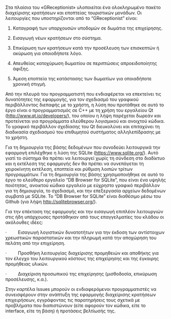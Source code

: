 Στα πλαίσια του «GReceptionist» υλοποιείται ένα ολοκληρωμένο πακέτο διαχείρισης
κρατήσεων και εποπτείας τουριστικών μονάδων. Οι λειτουργίες που υποστηρίζονται
από το “GReceptionist” είναι:

1.  Καταγραφή των υπαρχουσών υποδομών σε δωμάτια της επιχείρησης.

2.  Εισαγωγή νέων κρατήσεων στο σύστημα.

3.  Επικύρωση των κρατήσεων κατά την προσέλευση των επισκεπτών ή ακύρωση για
    οποιοδήποτε λόγο.

4.  Απευθείας κατοχύρωση δωματίου σε περιπτώσεις απροειδοποίητης άφιξης.

5.  Άμεση εποπτεία της κατάστασης των δωματίων για οποιαδήποτε χρονική στιγμή.

Από την πλευρά του προγραμματιστή που ενδιαφέρεται να επεκτείνει τις δυνατότητες
της εφαρμογής, για τον σχεδιασμό του γραφικού περιβάλλοντος διεπαφής με το
χρήστη, η λύση που προτάθηκε σε αυτό το έργο είναι ο προγραμματισμός σε C++ με
τη χρήση του εργαλείου Qt (<http://www.qt.io/developers/>), του οποίου η λήψη
παρέχεται δωρεάν και προτείνεται για προγράμματα ελεύθερου λογισμικού και
ανοιχτού κώδικα. Το γραφικό περιβάλλον σχεδίασης του Qt διευκολύνει και
επιταχύνει τη διαδικασία σχεδιασμού του επιθυμητού συστήματος αλληλεπίδρασης με
το χρήστη.

Για τη δημιουργία της βάσης δεδομένων που συνοδεύει λειτουργικά την εφαρμογή
επιλέχθηκε η λύση της SQLite (<https://www.sqlite.org/>). Αυτό γιατί το σύστημα
θα πρέπει να λειτουργεί χωρίς τη σύνδεση στο διαδίκτυο και η εκτέλεση της
εφαρμογής δεν θα πρέπει να συνεπάγεται τη χειροκίνητη εκτέλεση, εποπτεία και
ρύθμιση λοιπών τρίτων προγραμμάτων. Για τη δημιουργία της βάσης χρησιμοποιήθηκε
σε αυτό το έργο το ελεύθερο εργαλείο “DB Browser for SQLite”, που είναι ένα
υψηλής ποιότητας, ανοικτού κώδικα εργαλείο με εύχρηστο γραφικό περιβάλλον για τη
δημιουργία, το σχεδιασμό, και την επεξεργασία αρχείων δεδομένων συμβατά με
SQLite. Το “DB Browser for SQLite” είναι διαθέσιμο μέσω του Github (για λήψη
http://sqlitebrowser.org/).

Για την επέκταση της εφαρμογής και την εισαγωγή επιπλέον λειτουργιών στις ήδη
υπάρχουσες προτάθηκαν από τους επαγγελματίες του κλάδου οι ακόλουθες ιδέες:

·         Εισαγωγή λογιστικών δυνατοτήτων για την έκδοση των αντίστοιχων
χρεωστικών παραστατικών και την πληρωμή κατά την αποχώρηση του πελάτη από την
επιχείρηση.

·         Προσθήκη λειτουργίας διαχείρισης προμηθειών και αποθήκης για τον
έλεγχο του λειτουργικού κόστους της επιχείρησης και της έγκαιρης προμήθειας
υλικών.

·         Διαχείριση προσωπικού της επιχείρησης (μισθοδοσία, επικύρωση
προσέλευσης, κ.α.).

Στην καρτέλα Issues μπορούν οι ενδιαφερόμενοι προγραμματιστές να συνεισφέρουν
στην ανάπτυξη της εφαρμογής διαχείρισης κρατήσεων επιχειρήσεων, εγγράφοντας τις
παρατηρήσεις τους σχετικά με προβλήματα που διαπιστώνουν (είτε αφορούν τον
κώδικα, είτε το interface, είτε τη βάση) ή προτάσεις βελτίωσής της.

 
